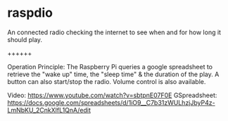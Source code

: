 raspdio
=======


An connected radio checking the internet to see when and for how long it should play.

++++++

Operation Principle: The Raspberry Pi queries a google spreadsheet to retrieve the "wake up" time, the "sleep time" & the duration of the play. A button can also start/stop the radio. Volume control is also available.

Video: https://www.youtube.com/watch?v=sbtpnE07F0E
GSpreadsheet: https://docs.google.com/spreadsheets/d/1iO9__C7b31zWULhzjJbyP4z-LmNbKU_2CnkXlfL1QnA/edit
